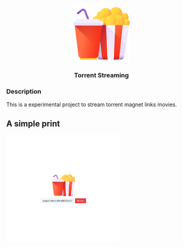 <div align="center">
    <img src="./client/popcorn.svg" width="150">
    <h3>Torrent Streaming</h3>
</div>

### Description

This is a experimental project to stream torrent magnet links movies.

## A simple print

<img src="./assets/print01.png" width="300">
